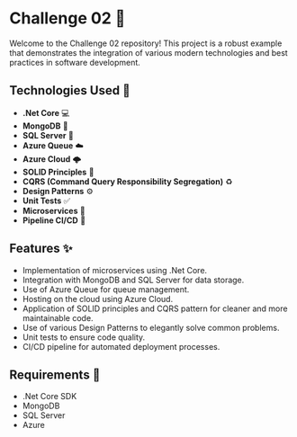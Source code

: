 # Challenge 02 :rocket:

Welcome to the Challenge 02 repository! This project is a robust example that demonstrates the integration of various modern technologies and best practices in software development.

## Technologies Used :wrench:

- **.Net Core** :computer:
- **MongoDB** :leafy_green:
- **SQL Server** :floppy_disk:
- **Azure Queue** :cloud:
- **Azure Cloud** :cloud_with_lightning:
- **SOLID Principles** :triangular_ruler:
- **CQRS (Command Query Responsibility Segregation)** :recycle:
- **Design Patterns** :gear:
- **Unit Tests** :white_check_mark:
- **Microservices** :whale:
- **Pipeline CI/CD** :construction_worker:

## Features :sparkles:

- Implementation of microservices using .Net Core.
- Integration with MongoDB and SQL Server for data storage.
- Use of Azure Queue for queue management.
- Hosting on the cloud using Azure Cloud.
- Application of SOLID principles and CQRS pattern for cleaner and more maintainable code.
- Use of various Design Patterns to elegantly solve common problems.
- Unit tests to ensure code quality.
- CI/CD pipeline for automated deployment processes.

## Requirements :page_with_curl:
- .Net Core SDK
- MongoDB
- SQL Server
- Azure
